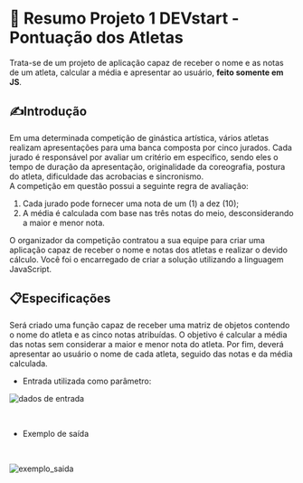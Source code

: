 # 📝 Resumo Projeto 1 DEVstart - Pontuação dos Atletas
Trata-se de um projeto de aplicação capaz de receber o nome e as notas de um atleta, calcular a média e apresentar ao usuário, <strong>feito somente em JS</strong>.

<h2>✍️Introdução</h2>
<p>

Em uma determinada competição de ginástica artística, vários atletas realizam apresentações para uma banca composta por cinco jurados. Cada jurado é responsável por avaliar um critério em específico, sendo eles o tempo de duração da apresentação, originalidade da coreografia, postura do atleta, dificuldade das acrobacias e sincronismo.<br>
A competição em questão possui a seguinte regra de avaliação:<br>
<ol>
  <li>Cada jurado pode fornecer uma nota de um (1) a dez (10);</li>
  <li>A média é calculada com base nas três notas do meio, desconsiderando a maior e menor nota.</li>
  </ol>
 
O organizador da competição contratou a sua equipe para criar uma aplicação capaz de receber o nome e notas dos atletas e realizar o devido cálculo. Você foi o encarregado de criar a solução utilizando a linguagem JavaScript.
</p>

<h2>📋Especificações</h2>
<p>
Será criado uma função capaz de receber uma matriz de objetos contendo o nome do atleta e as cinco notas atribuídas. O objetivo é calcular a média das notas sem considerar a maior e menor nota do atleta. Por fim, deverá apresentar ao usuário o nome de cada atleta, seguido das notas e da média calculada.<br>

<ul>
  <li>Entrada utilizada como parâmetro:</li>
</ul>
</p>


![dados de entrada](https://user-images.githubusercontent.com/105760259/211880054-459c80f2-5302-46ac-a3af-f27cdf8001cc.png)

<br>

<p> 
<ul>
  <li>Exemplo de saída </li>
</ul>
</p>
<br>

![exemplo_saida](https://user-images.githubusercontent.com/105760259/211880567-f9005821-abd7-4ac2-837b-fe939fb2a11c.png)
